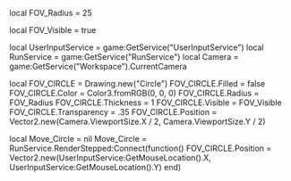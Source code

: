 local FOV_Radius = 25

local FOV_Visible = true

local UserInputService = game:GetService("UserInputService")
local RunService = game:GetService("RunService")
local Camera = game:GetService("Workspace").CurrentCamera


local FOV_CIRCLE = Drawing.new("Circle")
FOV_CIRCLE.Filled = false
FOV_CIRCLE.Color = Color3.fromRGB(0, 0, 0)
FOV_CIRCLE.Radius = FOV_Radius
FOV_CIRCLE.Thickness = 1
FOV_CIRCLE.Visible = FOV_Visible
FOV_CIRCLE.Transparency = .35
FOV_CIRCLE.Position = Vector2.new(Camera.ViewportSize.X / 2, Camera.ViewportSize.Y / 2)


local Move_Circle = nil
Move_Circle = RunService.RenderStepped:Connect(function()
	FOV_CIRCLE.Position = Vector2.new(UserInputService:GetMouseLocation().X, UserInputService:GetMouseLocation().Y)
end)
